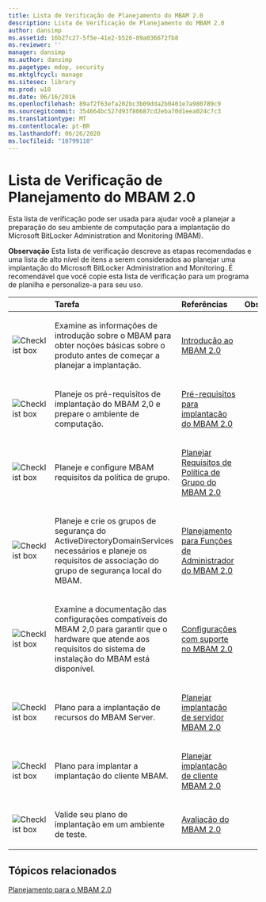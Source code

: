 ```yaml
---
title: Lista de Verificação de Planejamento do MBAM 2.0
description: Lista de Verificação de Planejamento do MBAM 2.0
author: dansimp
ms.assetid: 16b27c27-5f5e-41e2-b526-89a036672fb8
ms.reviewer: ''
manager: dansimp
ms.author: dansimp
ms.pagetype: mdop, security
ms.mktglfcycl: manage
ms.sitesec: library
ms.prod: w10
ms.date: 06/16/2016
ms.openlocfilehash: 89af2f63efa202bc3b09dda2b0401e7a980789c9
ms.sourcegitcommit: 354664bc527d93f80687cd2eba70d1eea024c7c3
ms.translationtype: MT
ms.contentlocale: pt-BR
ms.lasthandoff: 06/26/2020
ms.locfileid: "10799110"
---
```

# Lista de Verificação de Planejamento do MBAM 2.0


Esta lista de verificação pode ser usada para ajudar você a planejar a preparação do seu ambiente de computação para a implantação do Microsoft BitLocker Administration and Monitoring (MBAM).

**Observação**  Esta lista de verificação descreve as etapas recomendadas e uma lista de alto nível de itens a serem considerados ao planejar uma implantação do Microsoft BitLocker Administration and Monitoring. É recomendável que você copie esta lista de verificação para um programa de planilha e personalize-a para seu uso.

 

<table>
<colgroup>
<col width="25%" />
<col width="25%" />
<col width="25%" />
<col width="25%" />
</colgroup>
<thead>
<tr class="header">
<th align="left"></th>
<th align="left">Tarefa</th>
<th align="left">Referências</th>
<th align="left">Observações</th>
</tr>
</thead>
<tbody>
<tr class="odd">
<td align="left"><img src="images/checklistbox.gif" alt="Checklist box" /></td>
<td align="left"><p>Examine as informações de introdução sobre o MBAM para obter noções básicas sobre o produto antes de começar a planejar a implantação.</p></td>
<td align="left"><p><a href="getting-started-with-mbam-20-mbam-2.md" data-raw-source="[Getting Started with MBAM 2.0](getting-started-with-mbam-20-mbam-2.md)">Introdução ao MBAM 2.0</a></p></td>
<td align="left"><p></p></td>
</tr>
<tr class="even">
<td align="left"><img src="images/checklistbox.gif" alt="Checklist box" /></td>
<td align="left"><p>Planeje os pré-requisitos de implantação do MBAM 2,0 e prepare o ambiente de computação.</p></td>
<td align="left"><p><a href="mbam-20-deployment-prerequisites-mbam-2.md" data-raw-source="[MBAM 2.0 Deployment Prerequisites](mbam-20-deployment-prerequisites-mbam-2.md)">Pré-requisitos para implantação do MBAM 2.0</a></p></td>
<td align="left"><p></p></td>
</tr>
<tr class="odd">
<td align="left"><img src="images/checklistbox.gif" alt="Checklist box" /></td>
<td align="left"><p>Planeje e configure MBAM requisitos da política de grupo.</p></td>
<td align="left"><p><a href="planning-for-mbam-20-group-policy-requirements-mbam-2.md" data-raw-source="[Planning for MBAM 2.0 Group Policy Requirements](planning-for-mbam-20-group-policy-requirements-mbam-2.md)">Planejar Requisitos de Política de Grupo do MBAM 2.0</a></p></td>
<td align="left"><p></p></td>
</tr>
<tr class="even">
<td align="left"><img src="images/checklistbox.gif" alt="Checklist box" /></td>
<td align="left"><p>Planeje e crie os grupos de segurança do ActiveDirectoryDomainServices necessários e planeje os requisitos de associação do grupo de segurança local do MBAM.</p></td>
<td align="left"><p><a href="planning-for-mbam-20-administrator-roles-mbam-2.md" data-raw-source="[Planning for MBAM 2.0 Administrator Roles](planning-for-mbam-20-administrator-roles-mbam-2.md)">Planejamento para Funções de Administrador do MBAM 2.0</a></p></td>
<td align="left"><p></p></td>
</tr>
<tr class="odd">
<td align="left"><img src="images/checklistbox.gif" alt="Checklist box" /></td>
<td align="left"><p>Examine a documentação das configurações compatíveis do MBAM 2,0 para garantir que o hardware que atende aos requisitos do sistema de instalação do MBAM está disponível.</p></td>
<td align="left"><p><a href="mbam-20-supported-configurations-mbam-2.md" data-raw-source="[MBAM 2.0 Supported Configurations](mbam-20-supported-configurations-mbam-2.md)">Configurações com suporte no MBAM 2.0</a></p></td>
<td align="left"><p></p></td>
</tr>
<tr class="even">
<td align="left"><img src="images/checklistbox.gif" alt="Checklist box" /></td>
<td align="left"><p>Plano para a implantação de recursos do MBAM Server.</p></td>
<td align="left"><p><a href="planning-for-mbam-20-server-deployment-mbam-2.md" data-raw-source="[Planning for MBAM 2.0 Server Deployment](planning-for-mbam-20-server-deployment-mbam-2.md)">Planejar implantação de servidor MBAM 2.0</a></p></td>
<td align="left"><p></p></td>
</tr>
<tr class="odd">
<td align="left"><img src="images/checklistbox.gif" alt="Checklist box" /></td>
<td align="left"><p>Plano para implantar a implantação do cliente MBAM.</p></td>
<td align="left"><p><a href="planning-for-mbam-20-client-deployment-mbam-2.md" data-raw-source="[Planning for MBAM 2.0 Client Deployment](planning-for-mbam-20-client-deployment-mbam-2.md)">Planejar implantação de cliente MBAM 2.0</a></p></td>
<td align="left"><p></p></td>
</tr>
<tr class="even">
<td align="left"><img src="images/checklistbox.gif" alt="Checklist box" /></td>
<td align="left"><p>Valide seu plano de implantação em um ambiente de teste.</p></td>
<td align="left"><p><a href="evaluating-mbam-20-mbam-2.md" data-raw-source="[Evaluating MBAM 2.0](evaluating-mbam-20-mbam-2.md)">Avaliação do MBAM 2.0</a></p></td>
<td align="left"><p></p></td>
</tr>
</tbody>
</table>

 

## Tópicos relacionados


[Planejamento para o MBAM 2.0](planning-for-mbam-20-mbam-2.md)

 

 





